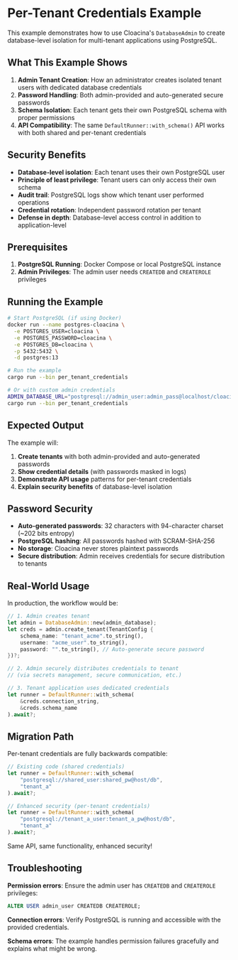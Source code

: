 # Per-Tenant Credentials Example

This example demonstrates how to use Cloacina's `DatabaseAdmin` to create database-level isolation for multi-tenant applications using PostgreSQL.

## What This Example Shows

1. **Admin Tenant Creation**: How an administrator creates isolated tenant users with dedicated database credentials
2. **Password Handling**: Both admin-provided and auto-generated secure passwords
3. **Schema Isolation**: Each tenant gets their own PostgreSQL schema with proper permissions
4. **API Compatibility**: The same `DefaultRunner::with_schema()` API works with both shared and per-tenant credentials

## Security Benefits

- **Database-level isolation**: Each tenant uses their own PostgreSQL user
- **Principle of least privilege**: Tenant users can only access their own schema
- **Audit trail**: PostgreSQL logs show which tenant user performed operations
- **Credential rotation**: Independent password rotation per tenant
- **Defense in depth**: Database-level access control in addition to application-level

## Prerequisites

1. **PostgreSQL Running**: Docker Compose or local PostgreSQL instance
2. **Admin Privileges**: The admin user needs `CREATEDB` and `CREATEROLE` privileges

## Running the Example

```bash
# Start PostgreSQL (if using Docker)
docker run --name postgres-cloacina \
  -e POSTGRES_USER=cloacina \
  -e POSTGRES_PASSWORD=cloacina \
  -e POSTGRES_DB=cloacina \
  -p 5432:5432 \
  -d postgres:13

# Run the example
cargo run --bin per_tenant_credentials

# Or with custom admin credentials
ADMIN_DATABASE_URL="postgresql://admin_user:admin_pass@localhost/cloacina" \
cargo run --bin per_tenant_credentials
```

## Expected Output

The example will:

1. **Create tenants** with both admin-provided and auto-generated passwords
2. **Show credential details** (with passwords masked in logs)
3. **Demonstrate API usage** patterns for per-tenant credentials
4. **Explain security benefits** of database-level isolation

## Password Security

- **Auto-generated passwords**: 32 characters with 94-character charset (~202 bits entropy)
- **PostgreSQL hashing**: All passwords hashed with SCRAM-SHA-256
- **No storage**: Cloacina never stores plaintext passwords
- **Secure distribution**: Admin receives credentials for secure distribution to tenants

## Real-World Usage

In production, the workflow would be:

```rust
// 1. Admin creates tenant
let admin = DatabaseAdmin::new(admin_database);
let creds = admin.create_tenant(TenantConfig {
    schema_name: "tenant_acme".to_string(),
    username: "acme_user".to_string(),
    password: "".to_string(), // Auto-generate secure password
})?;

// 2. Admin securely distributes credentials to tenant
// (via secrets management, secure communication, etc.)

// 3. Tenant application uses dedicated credentials
let runner = DefaultRunner::with_schema(
    &creds.connection_string,
    &creds.schema_name
).await?;
```

## Migration Path

Per-tenant credentials are fully backwards compatible:

```rust
// Existing code (shared credentials)
let runner = DefaultRunner::with_schema(
    "postgresql://shared_user:shared_pw@host/db",
    "tenant_a"
).await?;

// Enhanced security (per-tenant credentials)
let runner = DefaultRunner::with_schema(
    "postgresql://tenant_a_user:tenant_a_pw@host/db",
    "tenant_a"
).await?;
```

Same API, same functionality, enhanced security!

## Troubleshooting

**Permission errors**: Ensure the admin user has `CREATEDB` and `CREATEROLE` privileges:
```sql
ALTER USER admin_user CREATEDB CREATEROLE;
```

**Connection errors**: Verify PostgreSQL is running and accessible with the provided credentials.

**Schema errors**: The example handles permission failures gracefully and explains what might be wrong.

